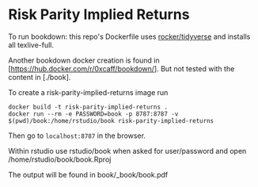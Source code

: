 # Risk Parity Implied Returns

To run bookdown: this repo's Dockerfile uses [rocker/tidyverse](https://hub.docker.com/r/rocker/) and installs all texlive-full.

Another bookdown docker creation is found in [https://hub.docker.com/r/0xcaff/bookdown/]. But not tested with the content in [./book].

To create a risk-parity-implied-returns image run

```
docker build -t risk-parity-implied-returns .
docker run --rm -e PASSWORD=book -p 8787:8787 -v $(pwd)/book:/home/rstudio/book risk-parity-implied-returns
```

Then go to `localhost:8787` in the browser. 

Within rstudio use rstudio/book when asked for user/password and open /home/rstudio/book/book.Rproj 

The output will be found in book/_book/book.pdf

 




